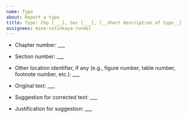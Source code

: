 ```yaml
---
name: Typo
about: Report a typo
title: Typo: Chp [___], Sec [___], [__short description of typo__]
assignees: mine-cetinkaya-rundel
---
```


<!--
Please use this template for reporting a typo.

Note that this project is released with a [Contributor Code of Conduct](https://www.contributor-covenant.org/version/2/0/code_of_conduct/). By participating in this project you agree to abide by its terms.

Thank you so much for your comments!
-->

- Chapter number: ___

- Section number: ___

- Other location identifier, if any (e.g., figure number, table number, footnote number, etc.): ___

- Original text: ___

- Suggestion for corrected text: ___

- Justification for suggestion: ___
